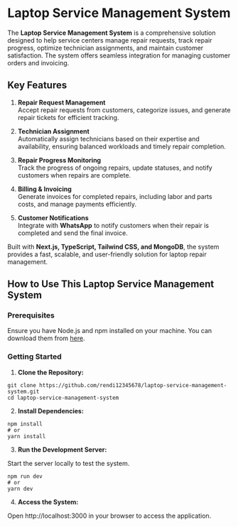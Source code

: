 # Laptop Service Management System

The **Laptop Service Management System** is a comprehensive solution designed to help service centers manage repair requests, track repair progress, optimize technician assignments, and maintain customer satisfaction. The system offers seamless integration for managing customer orders and invoicing.

## Key Features

1. **Repair Request Management**  
   Accept repair requests from customers, categorize issues, and generate repair tickets for efficient tracking.

2. **Technician Assignment**  
   Automatically assign technicians based on their expertise and availability, ensuring balanced workloads and timely repair completion.

3. **Repair Progress Monitoring**  
   Track the progress of ongoing repairs, update statuses, and notify customers when repairs are complete.

4. **Billing & Invoicing**  
   Generate invoices for completed repairs, including labor and parts costs, and manage payments efficiently.

5. **Customer Notifications**  
   Integrate with **WhatsApp** to notify customers when their repair is completed and send the final invoice.

Built with **Next.js, TypeScript, Tailwind CSS, and MongoDB**, the system provides a fast, scalable, and user-friendly solution for laptop repair management.

## How to Use This Laptop Service Management System

### Prerequisites
Ensure you have Node.js and npm installed on your machine. You can download them from [here](https://nodejs.org/).

### Getting Started

1. **Clone the Repository:**

``` 
git clone https://github.com/rendi12345678/laptop-service-management-system.git
cd laptop-service-management-system
```

2. **Install Dependencies:**

```
npm install
# or
yarn install
```
3. **Run the Development Server:**

Start the server locally to test the system.

```
npm run dev
# or
yarn dev
```

4. **Access the System:**

Open http://localhost:3000 in your browser to access the application.
